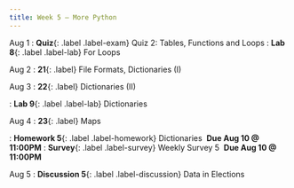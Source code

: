 ```yaml
---
title: Week 5 — More Python
---
```


Aug 1
: **Quiz**{: .label .label-exam} Quiz 2: Tables, Functions and Loops
: **Lab 8**{: .label .label-lab} For Loops

Aug 2
: **21**{: .label} File Formats, Dictionaries (I)
  <!--: [Slides](#) &#8226; [Code](#)-->
  <!--: *Optional Reading*-->

Aug 3
: **22**{: .label} Dictionaries (II)
  <!--: [Slides](#) &#8226; [Code](#)-->
  <!--: *Optional Reading*-->
: **Lab 9**{: .label .label-lab} Dictionaries

Aug 4
: **23**{: .label} Maps
  <!--: [Slides](#) &#8226; [Code](#)-->
  <!--: *Optional Reading*-->
: **Homework 5**{: .label .label-homework} Dictionaries &nbsp;**Due Aug 10 @ 11:00PM**
: **Survey**{: .label .label-survey} Weekly Survey 5 &nbsp;**Due Aug 10 @ 11:00PM**

Aug 5
: **Discussion 5**{: .label .label-discussion} Data in Elections
